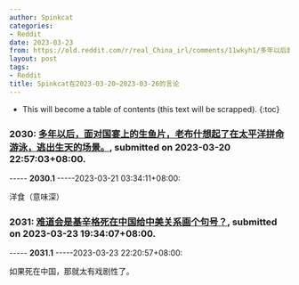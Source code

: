 ```yaml
---
author: Spinkcat
categories:
- Reddit
date: 2023-03-23
from: https://old.reddit.com/r/real_China_irl/comments/11wkyh1/多年以后面对国宴上的生鱼片老布什想起了在太平洋拼命游泳逃出生天的场景/
layout: post
tags:
- Reddit
title: Spinkcat在2023-03-20~2023-03-26的言论
---
```


* This will become a table of contents (this text will be scrapped).
{:toc}

### 2030: [多年以后，面对国宴上的生鱼片，老布什想起了在太平洋拼命游泳，逃出生天的场景。](https://old.reddit.com/r/real_China_irl/comments/11wkyh1/多年以后面对国宴上的生鱼片老布什想起了在太平洋拼命游泳逃出生天的场景/), submitted on 2023-03-20 22:57:03+08:00.

----- __2030.1__ -----2023-03-21 03:34:11+08:00:

洋食（意味深）

### 2031: [难道会是基辛格死在中国给中美关系画个句号？](https://old.reddit.com/r/China_irl/comments/11zhlah/难道会是基辛格死在中国给中美关系画个句号/), submitted on 2023-03-23 19:34:07+08:00.

----- __2031.1__ -----2023-03-23 22:20:57+08:00:

如果死在中国，那就太有戏剧性了。

